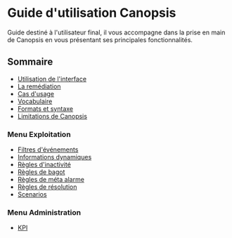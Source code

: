 # Guide d'utilisation Canopsis

Guide destiné à l'utilisateur final, il vous accompagne dans la prise en main de Canopsis en vous présentant ses principales fonctionnalités.  

## Sommaire

*  [Utilisation de l'interface](interface/index.md)
*  [La remédiation](remediation/index.md)
*  [Cas d'usage](cas-d-usage/index.md)
*  [Vocabulaire](vocabulaire/index.md)
*  [Formats et syntaxe](formats-et-syntaxe/index.md)
*  [Limitations de Canopsis](limitations/index.md)

### Menu **Exploitation**
  * [Filtres d'événements](menu-exploitation/filtres-evenements.md)
  * [Informations dynamiques](menu-exploitation/informations-dynamiques.md)
  * [Règles d'inactivité](menu-exploitation/regles-inactivite.md)
  * [Règles de bagot](menu-exploitation/regles-bagot.md)
  * [Règles de méta alarme](menu-exploitation/regles-metaalarme.md)
  * [Règles de résolution](menu-exploitation/regles-resolution.md)
  * [Scenarios](menu-exploitation/scenarios.md)

### Menu **Administration**
<!--
  * [Droits](menu-administration/droits.md)
  * [Rôles](menu-administration/roles.md)
  * [Utilisateurs](menu-administration/utilisateurs.md)
  * [Diffusion de messages](menu-administration/diffusion-de-messages.md)
  * [Listes de lecture](menu-administration/Listes-de-lecture.md)
  * [Bilan de santé](menu-administration/bilan-de-sante.md)
  * [Cartographie](menu-administration/cartographie.md)
  * [Consignes](menu-administration/consignes.md)
-->
  * [KPI](menu-administration/kpi.md)
<!--
  * [Paramètres](menu-administration/paramtres.md)
  * [Planification](menu-administration/planification.md)
-->
